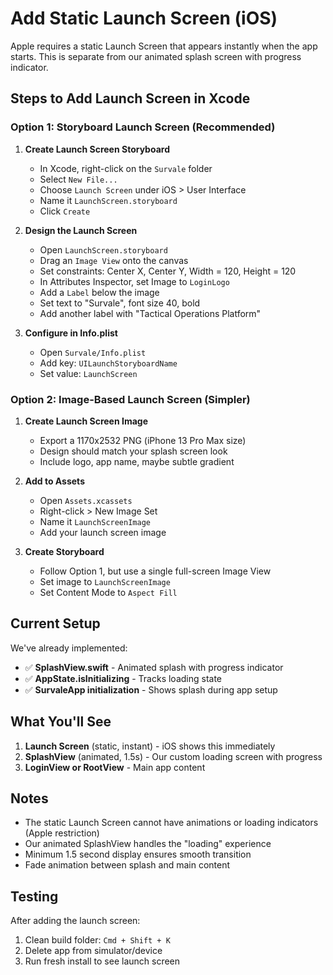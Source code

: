 # Add Static Launch Screen (iOS)

Apple requires a static Launch Screen that appears instantly when the app starts. This is separate from our animated splash screen with progress indicator.

## Steps to Add Launch Screen in Xcode

### Option 1: Storyboard Launch Screen (Recommended)

1. **Create Launch Screen Storyboard**
   - In Xcode, right-click on the `Survale` folder
   - Select `New File...`
   - Choose `Launch Screen` under iOS > User Interface
   - Name it `LaunchScreen.storyboard`
   - Click `Create`

2. **Design the Launch Screen**
   - Open `LaunchScreen.storyboard`
   - Drag an `Image View` onto the canvas
   - Set constraints: Center X, Center Y, Width = 120, Height = 120
   - In Attributes Inspector, set Image to `LoginLogo`
   - Add a `Label` below the image
   - Set text to "Survale", font size 40, bold
   - Add another label with "Tactical Operations Platform"

3. **Configure in Info.plist**
   - Open `Survale/Info.plist`
   - Add key: `UILaunchStoryboardName`
   - Set value: `LaunchScreen`

### Option 2: Image-Based Launch Screen (Simpler)

1. **Create Launch Screen Image**
   - Export a 1170x2532 PNG (iPhone 13 Pro Max size)
   - Design should match your splash screen look
   - Include logo, app name, maybe subtle gradient

2. **Add to Assets**
   - Open `Assets.xcassets`
   - Right-click > New Image Set
   - Name it `LaunchScreenImage`
   - Add your launch screen image

3. **Create Storyboard**
   - Follow Option 1, but use a single full-screen Image View
   - Set image to `LaunchScreenImage`
   - Set Content Mode to `Aspect Fill`

## Current Setup

We've already implemented:
- ✅ **SplashView.swift** - Animated splash with progress indicator
- ✅ **AppState.isInitializing** - Tracks loading state
- ✅ **SurvaleApp initialization** - Shows splash during app setup

## What You'll See

1. **Launch Screen** (static, instant) - iOS shows this immediately
2. **SplashView** (animated, 1.5s) - Our custom loading screen with progress
3. **LoginView or RootView** - Main app content

## Notes

- The static Launch Screen cannot have animations or loading indicators (Apple restriction)
- Our animated SplashView handles the "loading" experience
- Minimum 1.5 second display ensures smooth transition
- Fade animation between splash and main content

## Testing

After adding the launch screen:
1. Clean build folder: `Cmd + Shift + K`
2. Delete app from simulator/device
3. Run fresh install to see launch screen

